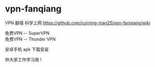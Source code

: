 # vpn-fanqiang
VPN 翻墙 科学上网
https://github.com/running-man25/vpn-fanqiang/wiki

免费VPN -- SuperVPN <br/>
免费VPN -- Thunder VPN

安卓手机 apk 下载安装 

供大家工作学习用 !
